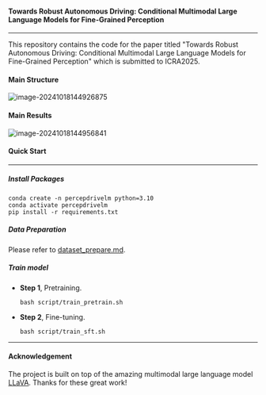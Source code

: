 #### Towards Robust Autonomous Driving: Conditional Multimodal Large Language Models for Fine-Grained Perception

------

This repository contains the code for the paper titled "Towards Robust Autonomous Driving: Conditional Multimodal Large Language Models for Fine-Grained Perception" which is submitted to ICRA2025.

#### Main Structure

![image-20241018144926875](C:\Users\孙先森\AppData\Roaming\Typora\typora-user-images\image-20241018144926875.png)

#### Main Results

![image-20241018144956841](C:\Users\孙先森\AppData\Roaming\Typora\typora-user-images\image-20241018144956841.png)

#### Quick Start

------

##### Install Packages

```
conda create -n percepdrivelm python=3.10
conda activate percepdrivelm
pip install -r requirements.txt
```

##### Data Preparation

Please refer to [dataset_prepare.md](https://github.com/PhoenixZ810/MG-LLaVA/blob/master/dataset_prepare.md).

##### Train model

- **Step 1**, Pretraining.

  ```
  bash script/train_pretrain.sh 
  ```

- **Step 2**, Fine-tuning.

  ```
  bash script/train_sft.sh
  ```

------



#### Acknowledgement

The project is built on top of the amazing multimodal large language model [LLaVA](https://github.com/haotian-liu/LLaVA). Thanks for these great work! 

